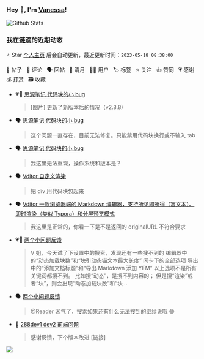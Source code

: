 ### Hey 👋, I'm [Vanessa](http://vanessa.b3log.org/)!

![Github Stats](https://github-readme-stats.vercel.app/api?username=Vanessa219&show_icons=true)

<!--events start -->

### 我在[链滴](https://ld246.com)的近期动态

⭐️ Star [个人主页](https://github.com/Vanessa219/Vanessa219) 后会自动更新，最近更新时间：`2023-05-18 08:38:00`

📝 帖子 &nbsp; 💬 评论 &nbsp; 🗣 回帖 &nbsp; 🌙 清月 &nbsp; 👨‍💻 用户 &nbsp; 🏷️ 标签 &nbsp; ⭐️ 关注 &nbsp; 👍 赞同 &nbsp; 💗 感谢 &nbsp; 💰 打赏 &nbsp; 🗃 收藏

* 💗💬 [思源笔记 代码块的小 bug](https://ld246.com/article/1684031600711/comment/1684221872293#comments)

  > [图片] 更新了新版本后的情况（v2.8.8)
* 🗣 [思源笔记 代码块的小 bug](https://ld246.com/article/1684031600711/comment/1684221872293#comments)

  > 这个问题一直存在，目前无法修复。只能禁用代码块换行或不输入 tab
* 🗣 [思源笔记 代码块的小 bug](https://ld246.com/article/1684031600711/comment/1684161087275#comments)

  > 我这里无法重现，操作系统和版本是？
* 🗣 [Vditor 自定义渲染](https://ld246.com/article/1588412297062/comment/1684157895631#comments)

  > 把 div 用代码块包起来
* 🗣 [Vditor 一款浏览器端的 Markdown 编辑器，支持所见即所得（富文本）、即时渲染（类似 Typora）和分屏预览模式](https://ld246.com/article/1549638745630/comment/1684050536349#comments)

  > 我这里是正常的，你看一下是不是返回的 originalURL 不符合要求
* 💗💬 [两个小问题反馈](https://ld246.com/article/1683879149632/comment/1683973093056#comments)

  > V 姐，今天试了下设置中的搜索，发现还有一些搜不到的 编辑器中的“动态加载块数”和“块引动态锚文本最大长度” 闪卡下的全部选项 导出中的“添加文档标题”和“导出 Markdown 添加 YFM” 以上选项不是所有关键词都搜不到。 比如搜“动态”，是搜不到内容的； 但是搜“渲染”或者“块”，则会出现“动态加载块数”和“块 ..
* 🗣 [两个小问题反馈](https://ld246.com/article/1683879149632/comment/1683904463379#comments)

  > @Reader 客气了，搜索如果还有什么无法搜到的继续说哦 😄
* 💬 [288dev1 dev2 前端问题](https://ld246.com/article/1683885584478/comment/1683906211559#comments)

  > 感谢反馈，下个版本改进 [链接]


<!--events end -->

<a title="Hits" target="_blank" href="https://github.com/Vanessa219/Vanessa219"><img src="https://hits.b3log.org/Vanessa219/Vanessa219.svg"></a>

